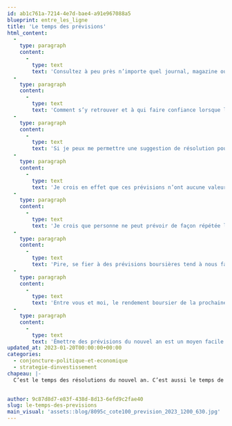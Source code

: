 ```yaml
---
id: ab1c761a-7214-4e7d-bae4-a91e967088a5
blueprint: entre_les_ligne
title: 'Le temps des prévisions'
html_content:
  -
    type: paragraph
    content:
      -
        type: text
        text: 'Consultez à peu près n’importe quel journal, magazine ou site Web dédié à la finance et vous tomberez sans doute sur un article dans lequel un journaliste y va de ses prévisions. Les stratèges et économistes des banques et firmes de courtage ne sont pas en reste et y vont aussi de leurs prévisions.'
  -
    type: paragraph
    content:
      -
        type: text
        text: 'Comment s’y retrouver et à qui faire confiance lorsque les prévisions diffèrent autant?'
  -
    type: paragraph
    content:
      -
        type: text
        text: 'Si je peux me permettre une suggestion de résolution pour le nouvel an, ce serait d’ignorer toutes ces prévisions qui font les manchettes ces jours-ci. Si vous tenez à les lire, faites-le pour vous divertir, pas pour investir!'
  -
    type: paragraph
    content:
      -
        type: text
        text: 'Je crois en effet que ces prévisions n’ont aucune valeur. Parmi elles, certaines s’avéreront justes, mais comment savoir lesquelles?'
  -
    type: paragraph
    content:
      -
        type: text
        text: 'Je crois que personne ne peut prévoir de façon répétée les mouvements des marchés boursiers à court terme. Qui avait prévu la guerre en Ukraine il y a un an? Qui avait anticipé la COVID au début de 2020? Le monde est trop complexe et imprévisible pour qu’on puisse faire des prévisions fiables concernant les mouvements boursiers à court terme. Je crois que c’est Yogi Berra qui a dit qu’il ne fallait « jamais faire de prévisions, surtout concernant le futur ».'
  -
    type: paragraph
    content:
      -
        type: text
        text: 'Pire, se fier à des prévisions boursières tend à nous faire dévier de notre stratégie d’investissement et de nos objectifs à long terme. En lisant les prévisions pessimistes d’un stratège, vous pourriez être tenté de vendre des actions pour augmenter votre encaisse. Au contraire, les prévisions optimistes d’un autre stratège pourraient vous inciter à hausser le niveau de risque de votre portefeuille.'
  -
    type: paragraph
    content:
      -
        type: text
        text: 'Entre vous et moi, le rendement boursier de la prochaine année ne devrait pas changer outre mesure la performance de votre portefeuille à long terme. Il vaut mieux focaliser son attention sur les perspectives de ses sociétés en portefeuille. Si on doit absolument élaborer des prévisions pour les marchés, mieux vaut le faire sur un horizon de cinq à dix ans.'
  -
    type: paragraph
    content:
      -
        type: text
        text: 'Émettre des prévisions du nouvel an est un moyen facile d’écrire un article sur la Bourse. Tout comme écrire une rétrospective de la dernière année. Dans les deux cas, pour un investisseur à long terme, la valeur ajoutée de tels articles est nulle (dans le meilleur des cas).'
updated_at: 2023-01-20T00:00:00+00:00
categories:
  - conjoncture-politique-et-economique
  - strategie-dinvestissement
chapeau: |-
  C’est le temps des résolutions du nouvel an. C’est aussi le temps de tenter de faire des prévisions concernant la performance des marchés boursiers en 2023.

   
author: 9c87d8d7-e83f-438d-8d13-6efd9c2fae40
slug: le-temps-des-previsions
main_visual: 'assets::blog/8095c_cote100_prevision_2023_1200_630.jpg'
---
```

